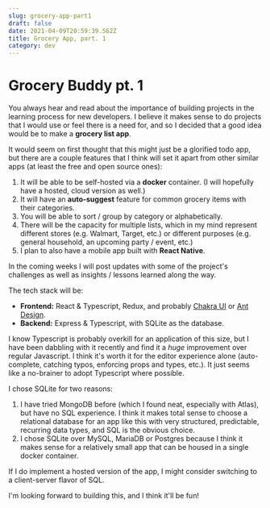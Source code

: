```yaml
---
slug: grocery-app-part1
draft: false
date: 2021-04-09T20:59:39.562Z
title: Grocery App, part. 1
category: dev
---
```

# Grocery Buddy pt. 1

You always hear and read about the importance of building projects in the learning process for new developers. I believe it makes sense to do projects that I would use or feel there is a need for, and so I decided that a good idea would be to make a __grocery list app__.

It would seem on first thought that this might just be a glorified todo app, but there are a couple features that I think will set it apart from other similar apps (at least the free and open source ones):

1. It will be able to be self-hosted via a __docker__ container. (I will hopefully have a hosted, cloud version as well.)
2. It will have an __auto-suggest__ feature for common grocery items with their categories.
3. You will be able to sort / group by category or alphabetically.
4. There will be the capacity for multiple lists, which in my mind represent different stores (e.g. Walmart, Target, etc.) or different purposes (e.g. general household, an upcoming party / event, etc.)
5. I plan to also have a mobile app built with __React Native__.

In the coming weeks I will post updates with some of the project's challenges as well as insights / lessons learned along the way.

The tech stack will be:

- __Frontend:__ React & Typescript, Redux, and probably [Chakra UI](https://chakra-ui.com/) or [Ant Design](https://ant.design/).
- __Backend:__ Express & Typescript, with SQLite as the database.

I know Typescript is probably overkill for an application of this size, but I
have been dabbling with it recently and find it a _huge_ improvement over
regular Javascript. I think it's worth it for the editor experience alone
(auto-complete, catching typos, enforcing props and types, etc.). It just seems
like a no-brainer to adopt Typescript where possible.

I chose SQLite for two reasons:

1. I have tried MongoDB before (which I found neat, especially with Atlas), but have no SQL experience. I think it makes total sense to choose a relational database for an app like this with very structured, predictable, recurring data types, and SQL is the obvious choice.
2. I chose SQLite over MySQL, MariaDB or Postgres because I think it makes sense for a relatively small app that can be housed in a single docker container.

If I do implement a hosted version of the app, I might consider switching to a client-server flavor of SQL.

I'm looking forward to building this, and I think it'll be fun!
